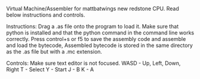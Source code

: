 Virtual Machine/Assembler for mattbatwings new redstone CPU. Read below instructions and controls.

Instructions:
Drag a .as file onto the program to load it.
Make sure that python is installed and that the python command in the command line works correctly.
Press control+s or f5 to save the assembly code and assemble and load the bytecode,
Assembled bytecode is stored in the same directory as the .as file but with a .mc extension.

Controls:
Make sure text editor is not focused.
WASD - Up, Left, Down, Right
T - Select
Y - Start
J - B
K - A
